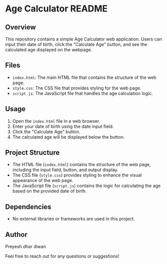 # Age Calculator README

## Overview

This repository contains a simple Age Calculator web application. Users can input their date of birth, click the "Calculate Age" button, and see the calculated age displayed on the webpage.

## Files

- `index.html`: The main HTML file that contains the structure of the web page.
- `style.css`: The CSS file that provides styling for the web page.
- `script.js`: The JavaScript file that handles the age calculation logic.

## Usage

1. Open the `index.html` file in a web browser.
2. Enter your date of birth using the date input field.
3. Click the "Calculate Age" button.
4. The calculated age will be displayed below the button.

## Project Structure

- The HTML file (`index.html`) contains the structure of the web page, including the input field, button, and output display.
- The CSS file (`style.css`) provides styling to enhance the visual appearance of the web page.
- The JavaScript file (`script.js`) contains the logic for calculating the age based on the provided date of birth.

## Dependencies

- No external libraries or frameworks are used in this project.

## Author

Preyesh dhar diwan

Feel free to reach out for any questions or suggestions!
